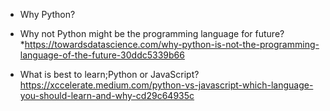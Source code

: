 * Why Python?

* Why not Python might be the programming language for future?
*https://towardsdatascience.com/why-python-is-not-the-programming-language-of-the-future-30ddc5339b66

* What is best to learn;Python or JavaScript?
https://xccelerate.medium.com/python-vs-javascript-which-language-you-should-learn-and-why-cd29c64935c
